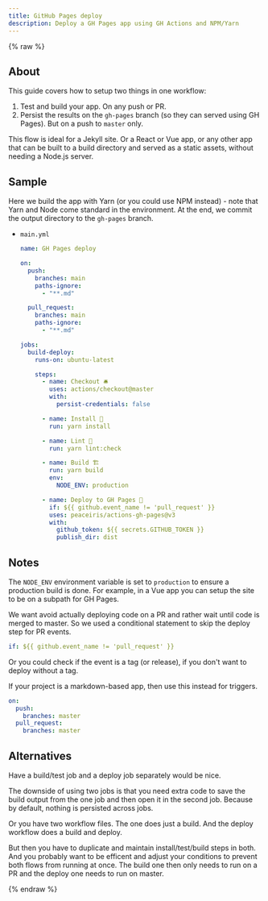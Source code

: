 ```yaml
---
title: GitHub Pages deploy
description: Deploy a GH Pages app using GH Actions and NPM/Yarn
---
```


{% raw %}


## About

This guide covers how to setup two things in one workflow:

1. Test and build your app. On any push or PR.
2. Persist the results on the `gh-pages` branch (so they can served using GH Pages). But on a push to `master` only.

This flow is ideal for a Jekyll site. Or a React or Vue app, or any other app that can be built to a build directory and served as a static assets, without needing a Node.js server.


## Sample

Here we build the app with Yarn (or you could use NPM instead) - note that Yarn and Node come standard in the environment. At the end, we commit the output directory to the `gh-pages` branch.

- `main.yml`
    ```yaml
    name: GH Pages deploy

    on:
      push:
        branches: main
        paths-ignore:
          - "**.md"

      pull_request:
        branches: main
        paths-ignore:
          - "**.md"

    jobs:
      build-deploy:
        runs-on: ubuntu-latest

        steps:
          - name: Checkout 🛎️
            uses: actions/checkout@master
            with:
              persist-credentials: false

          - name: Install 🔧
            run: yarn install

          - name: Lint 🧐
            run: yarn lint:check

          - name: Build 🏗️
            run: yarn build
            env:
              NODE_ENV: production

          - name: Deploy to GH Pages 🚀
            if: ${{ github.event_name != 'pull_request' }}
            uses: peaceiris/actions-gh-pages@v3
            with:
              github_token: ${{ secrets.GITHUB_TOKEN }}
              publish_dir: dist
    ```


## Notes

The `NODE_ENV` environment variable is set to `production` to ensure a production build is done. For example, in a Vue app you can setup the site to be on a subpath for GH Pages.

We want avoid actually deploying code on a PR and rather wait until code is merged to master. So we used a conditional statement to skip the deploy step for PR events.

```yaml
if: ${{ github.event_name != 'pull_request' }}
```

Or you could check if the event is a tag (or release), if you don't want to deploy without a tag.

If your project is a markdown-based app, then use this instead for triggers.

```yaml
on:
  push:
    branches: master
  pull_request:
    branches: master
```


## Alternatives

Have a build/test job and a deploy job separately would be nice.

The downside of using two jobs is that you need extra code to save the build output from the one job and then open it in the second job. Because by default, nothing is persisted across jobs.

Or you have two workflow files. The one does just a build. And the deploy workflow does a build and deploy.

But then you have to duplicate and maintain install/test/build steps in both. And you probably want to be efficent and adjust your conditions to prevent both flows from running at once. The build one then only needs to run on a PR and the deploy one needs to run on master.

{% endraw %}
